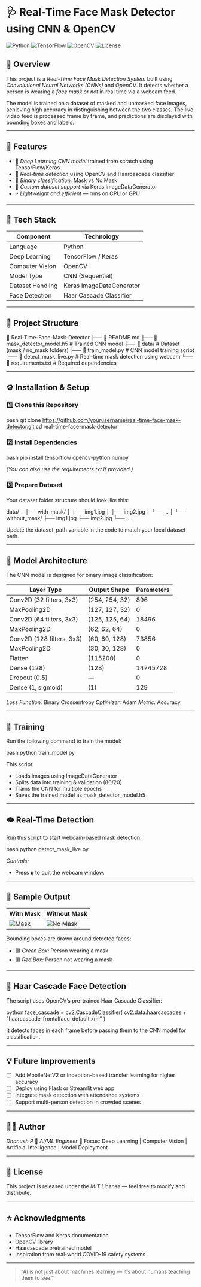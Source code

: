 # 🩺 Real-Time Face Mask Detector using CNN & OpenCV

![Python](https://img.shields.io/badge/Python-3.10+-blue.svg)
![TensorFlow](https://img.shields.io/badge/TensorFlow-2.x-orange.svg)
![OpenCV](https://img.shields.io/badge/OpenCV-4.x-green.svg)
![License](https://img.shields.io/badge/License-MIT-lightgrey.svg)

## 📖 Overview

This project is a *Real-Time Face Mask Detection System* built using *Convolutional Neural Networks (CNNs)* and *OpenCV*.
It detects whether a person is wearing a *face mask or not* in real time via a webcam feed.

The model is trained on a dataset of masked and unmasked face images, achieving high accuracy in distinguishing between the two classes.
The live video feed is processed frame by frame, and predictions are displayed with bounding boxes and labels.

---

## 🚀 Features

* 🧠 *Deep Learning CNN model* trained from scratch using TensorFlow/Keras
* 🎥 *Real-time detection* using OpenCV and Haarcascade classifier
* 🎯 *Binary classification:* Mask vs No Mask
* 💾 *Custom dataset support* via Keras ImageDataGenerator
* ⚡ *Lightweight and efficient* — runs on CPU or GPU

---

## 🧩 Tech Stack

| Component        | Technology                 |
| ---------------- | -------------------------- |
| Language         | Python                     |
| Deep Learning    | TensorFlow / Keras         |
| Computer Vision  | OpenCV                     |
| Model Type       | CNN (Sequential)           |
| Dataset Handling | Keras ImageDataGenerator |
| Face Detection   | Haar Cascade Classifier    |

---

## 📂 Project Structure


📁 Real-Time-Face-Mask-Detector
├── 📄 README.md
├── 🧠 mask_detector_model.h5          # Trained CNN model
├── 📁 data/                           # Dataset (mask / no_mask folders)
├── 📄 train_model.py                  # CNN model training script
├── 📄 detect_mask_live.py             # Real-time mask detection using webcam
└── 📄 requirements.txt                # Required dependencies


---

## ⚙ Installation & Setup

### 1️⃣ Clone this Repository

bash
git clone https://github.com/yourusername/real-time-face-mask-detector.git
cd real-time-face-mask-detector


### 2️⃣ Install Dependencies

bash
pip install tensorflow opencv-python numpy


*(You can also use the requirements.txt if provided.)*

### 3️⃣ Prepare Dataset

Your dataset folder structure should look like this:


data/
│
├── with_mask/
│   ├── img1.jpg
│   ├── img2.jpg
│   └── ...
│
└── without_mask/
    ├── img1.jpg
    ├── img2.jpg
    └── ...


Update the dataset_path variable in the code to match your local dataset path.

---

## 🧠 Model Architecture

The CNN model is designed for binary image classification:

| Layer Type                | Output Shape   | Parameters |
| ------------------------- | -------------- | ---------- |
| Conv2D (32 filters, 3x3)  | (254, 254, 32) | 896        |
| MaxPooling2D              | (127, 127, 32) | 0          |
| Conv2D (64 filters, 3x3)  | (125, 125, 64) | 18496      |
| MaxPooling2D              | (62, 62, 64)   | 0          |
| Conv2D (128 filters, 3x3) | (60, 60, 128)  | 73856      |
| MaxPooling2D              | (30, 30, 128)  | 0          |
| Flatten                   | (115200)       | 0          |
| Dense (128)               | (128)          | 14745728   |
| Dropout (0.5)             | —              | 0          |
| Dense (1, sigmoid)        | (1)            | 129        |

*Loss Function:* Binary Crossentropy
*Optimizer:* Adam
*Metric:* Accuracy

---

## 🧪 Training

Run the following command to train the model:

bash
python train_model.py


This script:

* Loads images using ImageDataGenerator
* Splits data into training & validation (80/20)
* Trains the CNN for multiple epochs
* Saves the trained model as mask_detector_model.h5

---

## 👁 Real-Time Detection

Run this script to start webcam-based mask detection:

bash
python detect_mask_live.py


*Controls:*

* Press **q** to quit the webcam window.

---

## 📸 Sample Output

| With Mask                                                       | Without Mask                                                     |
| --------------------------------------------------------------- | ---------------------------------------------------------------- |
| ![Mask](https://img.icons8.com/emoji/96/green-circle-emoji.png) | ![No Mask](https://img.icons8.com/emoji/96/red-circle-emoji.png) |

Bounding boxes are drawn around detected faces:

* 🟩 *Green Box:* Person wearing a mask
* 🟥 *Red Box:* Person not wearing a mask

---

## 🧰 Haar Cascade Face Detection

The script uses OpenCV’s pre-trained Haar Cascade Classifier:

python
face_cascade = cv2.CascadeClassifier(
    cv2.data.haarcascades + "haarcascade_frontalface_default.xml"
)


It detects faces in each frame before passing them to the CNN model for classification.

---

## 💡 Future Improvements

* [ ] Add MobileNetV2 or Inception-based transfer learning for higher accuracy
* [ ] Deploy using Flask or Streamlit web app
* [ ] Integrate mask detection with attendance systems
* [ ] Support multi-person detection in crowded scenes

---

## 🧑‍💻 Author

*Dhanush P*
💼 *AI/ML Engineer*
🎯 Focus: Deep Learning | Computer Vision | Artificial Intelligence | Model Deployment

---

## 📜 License

This project is released under the *MIT License* — feel free to modify and distribute.

---

## ⭐ Acknowledgments

* TensorFlow and Keras documentation
* OpenCV library
* Haarcascade pretrained model
* Inspiration from real-world COVID-19 safety systems

---

> “AI is not just about machines learning — it’s about humans teaching them to see.”
